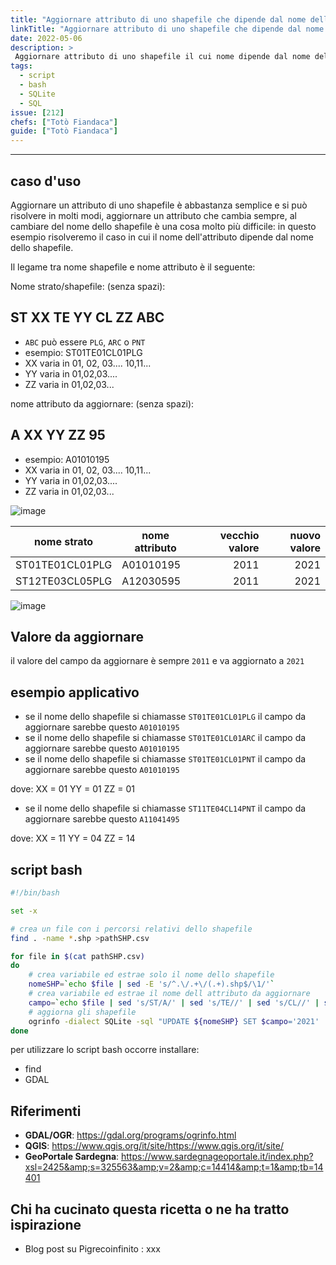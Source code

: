 ```yaml
---
title: "Aggiornare attributo di uno shapefile che dipende dal nome dello strato"
linkTitle: "Aggiornare attributo di uno shapefile che dipende dal nome dello strato"
date: 2022-05-06
description: >
 Aggiornare attributo di uno shapefile il cui nome dipende dal nome dello stesso strato.
tags:
  - script
  - bash
  - SQLite
  - SQL
issue: [212]
chefs: ["Totò Fiandaca"]
guide: ["Totò Fiandaca"]
---
```


---

## caso d'uso

Aggiornare un attributo di uno shapefile è abbastanza semplice e si può risolvere in molti modi, aggiornare un attributo che cambia sempre, al cambiare del nome dello shapefile è una cosa molto più difficile: in questo esempio risolveremo il caso in cui il nome dell'attributo dipende dal nome dello shapefile.

Il legame tra nome shapefile e nome attributo è il seguente:

Nome strato/shapefile: (senza spazi):

## ST XX TE YY CL ZZ ABC

- `ABC` può essere `PLG`, `ARC` o `PNT`
- esempio: ST01TE01CL01PLG 
- XX varia in 01, 02, 03.... 10,11...
- YY varia in 01,02,03....
- ZZ varia in 01,02,03...

nome attributo da aggiornare: (senza spazi):

## A XX YY ZZ 95

- esempio: A01010195
- XX varia in 01, 02, 03.... 10,11...
- YY varia in 01,02,03....
- ZZ varia in 01,02,03...

![image](https://user-images.githubusercontent.com/7631137/167091914-9db7ee6e-a694-4bcc-aa0d-330d046e0015.png)

nome strato             | nome attributo | vecchio valore | nuovo valore
----------------------|------------------|----------------:|---------------:
ST01TE01CL01PLG   | A01010195       |  2011               |   2021
ST12TE03CL05PLG   | A12030595       |  2011               |   2021

![image](https://user-images.githubusercontent.com/7631137/167095462-bef658a1-5ab4-4e40-9586-b5806a574da9.png)

## Valore da aggiornare

il valore del campo da aggiornare è sempre `2011` e va aggiornato a `2021`

## esempio applicativo

- se il nome dello shapefile si chiamasse `ST01TE01CL01PLG` il campo da aggiornare sarebbe questo `A01010195`
- se il nome dello shapefile si chiamasse `ST01TE01CL01ARC` il campo da aggiornare sarebbe questo `A01010195`
- se il nome dello shapefile si chiamasse `ST01TE01CL01PNT` il campo da aggiornare sarebbe questo `A01010195`

dove:
XX = 01
YY = 01
ZZ = 01

- se il nome dello shapefile si chiamasse `ST11TE04CL14PNT` il campo da aggiornare sarebbe questo `A11041495`

dove:
XX = 11
YY = 04
ZZ = 14

## script bash

```bash
#!/bin/bash

set -x

# crea un file con i percorsi relativi dello shapefile
find . -name *.shp >pathSHP.csv

for file in $(cat pathSHP.csv)
do
    # crea variabile ed estrae solo il nome dello shapefile
    nomeSHP=`echo $file | sed -E 's/^.\/.+\/(.+).shp$/\1/'`
    # crea variabile ed estrae il nome dell attributo da aggiornare
    campo=`echo $file | sed 's/ST/A/' | sed 's/TE//' | sed 's/CL//' | sed 's/...\.shp/95/' | sed -E 's/^.+\/(.+)$/\1/'`
    # aggiorna gli shapefile
    ogrinfo -dialect SQLite -sql "UPDATE ${nomeSHP} SET $campo='2021'  WHERE $campo='2011'" $file
done
```

per utilizzare lo script bash occorre installare:

- find
- GDAL

## Riferimenti

- **GDAL/OGR**: <https://gdal.org/programs/ogrinfo.html>
- **QGIS**: <https://www.qgis.org/it/site/https://www.qgis.org/it/site/>
- **GeoPortale Sardegna**: <https://www.sardegnageoportale.it/index.php?xsl=2425&amp;s=325563&amp;v=2&amp;c=14414&amp;t=1&amp;tb=14401>

## Chi ha cucinato questa ricetta o ne ha tratto ispirazione

- Blog post su Pigrecoinfinito : xxx